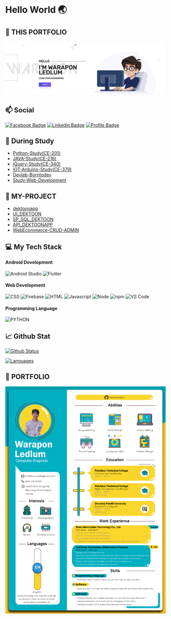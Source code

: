 # Hello World 🌏
## 📖 THIS PORTFOLIO

![Banner](/image/image.png)

## 📫 Social
[![Facebook Badge](https://img.shields.io/badge/-Warapon-blue?style=flat&logo=Facebook&logoColor=white&link=https://www.facebook.com/mikkipastel/)](https://www.facebook.com/kennoi17/)
[![Linkedin Badge](https://img.shields.io/badge/-dekchaiken-blue?style=flat&logo=Linkedin&logoColor=white&link=https://www.linkedin.com/in/dekchaiken/)](https://www.linkedin.com/in/dekchaiken/)
[![Profile Badge](https://img.shields.io/badge/-WebProfile-yellow?style=flat&logo=protondrive&logoColor=black&link=https://dekchaiken.github.io/Warapon_Portfolio/)](https://dekchaiken.github.io/Warapon_Portfolio/)


## 📃 During Study 
- [Python-Study(CE-201)](https://github.com/dekchaiken/CE201)
- [JAVA-Study(CE-216)](https://github.com/dekchaiken/JAVA-SS.1)
- [jQuery-Study(CE-340)](https://github.com/dekchaiken/CE340)
- [IOT-Arduino-Study(CE-379)](https://github.com/dekchaiken/CE379)
- [Devlab-Borntodev](https://github.com/dekchaiken/Devlab-Borntodev)
- [Study-Web-Development](https://github.com/dekchaiken/Web-Development)

## 📃 MY-PROJECT
- [dektoonapp](https://github.com/dekchaiken/dektoonapp)
- [UI_DEKTOON](https://github.com/dekchaiken/UI_DEKTOON)
- [SP_SQL_DEKTOON](https://github.com/dekchaiken/SP_SQL_DEKTOON)
- [API_DEKTOONAPP](https://github.com/dekchaiken/API_DEKTOONAPP)
- [WebEcommerce-CRUD-ADMIN](https://github.com/dekchaiken/WebEcommerce-CRUD-ADMIN)


## 💻 My Tech Stack
#### Android Development
![Android Studio](https://img.shields.io/badge/Android_Studio-3DDC84?style=for-the-badge&logo=android-studio&logoColor=white)
![Flutter](https://img.shields.io/badge/Flutter-0095D5?&style=for-the-badge&logo=flutter&logoColor=white)

#### Web Development
![CSS](https://img.shields.io/badge/CSS3-1572B6?style=for-the-badge&logo=css3&logoColor=white)
![Firebase](https://img.shields.io/badge/firebase-ffca28?style=for-the-badge&logo=firebase&logoColor=black)
![HTML](https://img.shields.io/badge/HTML5-E34F26?style=for-the-badge&logo=html5&logoColor=white)
![Javascript](https://img.shields.io/badge/JavaScript-323330?style=for-the-badge&logo=javascript&logoColor=F7DF1E)
![Node](https://img.shields.io/badge/Node.js-339933?style=for-the-badge&logo=nodedotjs&logoColor=white)
![npm](https://img.shields.io/badge/npm-CB3837?style=for-the-badge&logo=npm&logoColor=white)
![VS Code](https://img.shields.io/badge/Visual_Studio_Code-0078D4?style=for-the-badge&logo=visual%20studio%20code&logoColor=white)

#### Programming Language
![PYTHON](https://img.shields.io/badge/PYTHON-ffcb00?style=for-the-badge&logo=python&logoColor=blue)


## 📈 Github Stat

[![Github Status](https://github-readme-stats.vercel.app/api?username=mikkipastel&count_private=true&theme=onedark&show_icons=true)](https://github.com/dekchaiken)

[![Languages](https://github-readme-stats.vercel.app/api/top-langs/?username=mikkipastel&layout=compact&langs_count=10&hide_border=true&custom_title=Languages&bg_color=f5f5f5)](https://github.com/dekchaiken)

## 📖 PORTFOLIO

![Banner](/image/port.png)
